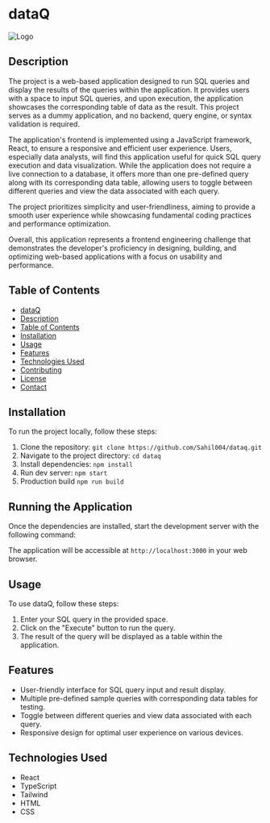 # dataQ

![Logo](https://verdant-lollipop-189da5.netlify.app/dataQ-2.svg)

## Description

The project is a web-based application designed to run SQL queries and display the results of the queries within the application. It provides users with a space to input SQL queries, and upon execution, the application showcases the corresponding table of data as the result. This project serves as a dummy application, and no backend, query engine, or syntax validation is required.

The application's frontend is implemented using a JavaScript framework, React, to ensure a responsive and efficient user experience. Users, especially data analysts, will find this application useful for quick SQL query execution and data visualization. While the application does not require a live connection to a database, it offers more than one pre-defined query along with its corresponding data table, allowing users to toggle between different queries and view the data associated with each query.

The project prioritizes simplicity and user-friendliness, aiming to provide a smooth user experience while showcasing fundamental coding practices and performance optimization.

Overall, this application represents a frontend engineering challenge that demonstrates the developer's proficiency in designing, building, and optimizing web-based applications with a focus on usability and performance.

## Table of Contents

- [dataQ](#project-title)
- [Description](#description)
- [Table of Contents](#table-of-contents)
- [Installation](#installation)
- [Usage](#usage)
- [Features](#features)
- [Technologies Used](#technologies-used)
- [Contributing](#contributing)
- [License](#license)
- [Contact](#contact)

## Installation

To run the project locally, follow these steps:

1. Clone the repository: `git clone https://github.com/Sahil004/dataq.git`
2. Navigate to the project directory: `cd dataq`
3. Install dependencies: `npm install`
3. Run dev server: `npm start`
3. Production build `npm run build`

## Running the Application

Once the dependencies are installed, start the development server with the following command:

The application will be accessible at `http://localhost:3000` in your web browser.

## Usage

To use dataQ, follow these steps:

1. Enter your SQL query in the provided space.
2. Click on the "Execute" button to run the query.
3. The result of the query will be displayed as a table within the application.

## Features

- User-friendly interface for SQL query input and result display.
- Multiple pre-defined sample queries with corresponding data tables for testing.
- Toggle between different queries and view data associated with each query.
- Responsive design for optimal user experience on various devices.

## Technologies Used

- React
- TypeScript
- Tailwind
- HTML
- CSS
